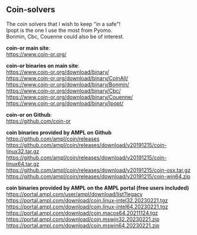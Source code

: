 ## Coin-solvers
The coin solvers that I wish to keep "in a safe"!     
Ipopt is the one I use the most from Pyomo.     
Bonmin, Cbc, Couenne could also be of interest.
   
**coin-or main site**:     
https://www.coin-or.org/     

**coin-or binaries on main site**:     
https://www.coin-or.org/download/binary/     
https://www.coin-or.org/download/binary/CoinAll/     
https://www.coin-or.org/download/binary/Bonmin/     
https://www.coin-or.org/download/binary/Cbc/     
https://www.coin-or.org/download/binary/Couenne/     
https://www.coin-or.org/download/binary/Ipopt/
    
**coin-or on Github**:     
https://github.com/coin-or     
        
**coin binaries provided by AMPL on Github**       
https://github.com/ampl/coin/releases        
https://github.com/ampl/coin/releases/download/v20191215/coin-linux32.tar.gz      
https://github.com/ampl/coin/releases/download/v20191215/coin-linux64.tar.gz      
https://github.com/ampl/coin/releases/download/v20191215/coin-osx.tar.gz      
https://github.com/ampl/coin/releases/download/v20191215/coin-win64.zip      
        
**coin binaries provided by AMPL on the AMPL portal (free users included)**     
https://portal.ampl.com/user/ampl/download/list?legacy      
https://portal.ampl.com/download/coin.linux-intel32.20230221.tgz      
https://portal.ampl.com/download/coin.linux-intel64.20230221.tgz      
https://portal.ampl.com/download/coin.macos64.20211124.tgz      
https://portal.ampl.com/download/coin.mswin32.20230221.zip      
https://portal.ampl.com/download/coin.mswin64.20230221.zip      
